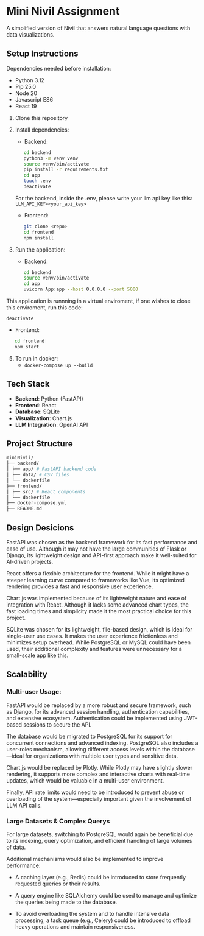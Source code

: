 # Mini Nivil Assignment

A simplified version of Nivil that answers natural language questions with data visualizations.

## Setup Instructions

Dependencies needed before installation:
   - Python 3.12
   - Pip 25.0
   - Node 20
   - Javascript ES6
   - React 19

1. Clone this repository
2. Install dependencies:
   - Backend:
   ```bash
      cd backend
      python3 -m venv venv
      source venv/bin/activate
      pip install -r requirements.txt
      cd app
      touch .env
      deactivate
    ```
   For the backend, inside the .env, please write your llm api key like this: `LLM_API_KEY=<your_api_key>`
   
   - Frontend:
   ```bash
      git clone <repo>
      cd frontend
      npm install
    ```
4. Run the application:
   - Backend:
   ```bash
      cd backend
      source venv/bin/activate
      cd app
      uvicorn App:app --host 0.0.0.0 --port 5000
   ```
  This application is runnning in a virtual enviroment, if one wishes to close this enviroment, run this code:
   ```
   deactivate
   ```
   - Frontend:
   ```bash
      cd frontend
      npm start
   ```
5. To run in docker:
   - `docker-compose up --build`

## Tech Stack

- **Backend**: Python (FastAPI)
- **Frontend**: React
- **Database**: SQLite
- **Visualization**: Chart.js
- **LLM Integration**: OpenAI API

## Project Structure
```bash
miniNivii/
├── backend/
│ ├── app/ # FastAPI backend code
│ ├── data/ # CSV files
│ └── dockerfile
├── frontend/
│ ├── src/ # React components
│ └── dockerfile
├── docker-compose.yml
├── README.md
```
## Design Desicions

FastAPI was chosen as the backend framework for its fast performance and ease of use. Although it may not have the large communities of Flask or Django, its lightweight design and API-first approach make it well-suited for AI-driven projects.

React offers a flexible architecture for the frontend. While it might have a steeper learning curve compared to frameworks like Vue, its optimized rendering provides a fast and responsive user experience.

Chart.js was implemented because of its lightweight nature and ease of integration with React. Although it lacks some advanced chart types, the fast loading times and simplicity made it the most practical choice for this project.

SQLite was chosen for its lightweight, file-based design, which is ideal for single-user use cases. It makes the user experience frictionless and minimizes setup overhead. While PostgreSQL or MySQL could have been used, their additional complexity and features were unnecessary for a small-scale app like this.

## Scalability

### Multi-user Usage:

FastAPI would be replaced by a more robust and secure framework, such as Django, for its advanced session handling, authentication capabilities, and extensive ecosystem. Authentication could be implemented using JWT-based sessions to secure the API.

The database would be migrated to PostgreSQL for its support for concurrent connections and advanced indexing. PostgreSQL also includes a user-roles mechanism, allowing different access levels within the database—ideal for organizations with multiple user types and sensitive data.

Chart.js would be replaced by Plotly. While Plotly may have slightly slower rendering, it supports more complex and interactive charts with real-time updates, which would be valuable in a multi-user environment.

Finally, API rate limits would need to be introduced to prevent abuse or overloading of the system—especially important given the involvement of LLM API calls.


### Large Datasets & Complex Querys

For large datasets, switching to PostgreSQL would again be beneficial due to its indexing, query optimization, and efficient handling of large volumes of data.

Additional mechanisms would also be implemented to improve performance:

   - A caching layer (e.g., Redis) could be introduced to store frequently requested queries or their results.

   - A query engine like SQLAlchemy could be used to manage and optimize the queries being made to the database.

   - To avoid overloading the system and to handle intensive data processing, a task queue (e.g., Celery) could be introduced to offload heavy operations and maintain responsiveness.
